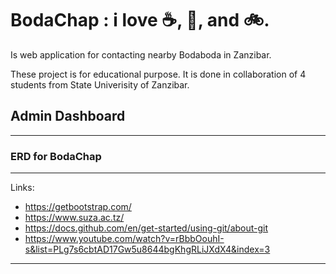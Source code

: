 # BodaChap  : i love  :coffee:, :pizza:, and :bike:.
Is web application for contacting nearby Bodaboda in Zanzibar.

These project is for educational purpose. It is done in collaboration of 4 students from State Univerisity of Zanzibar.

## Admin Dashboard 

---

### ERD for BodaChap  

***

Links:

  + https://getbootstrap.com/
  + https://www.suza.ac.tz/
  + https://docs.github.com/en/get-started/using-git/about-git
  + https://www.youtube.com/watch?v=rBbbOouhI-s&list=PLg7s6cbtAD17Gw5u8644bgKhgRLiJXdX4&index=3

___


